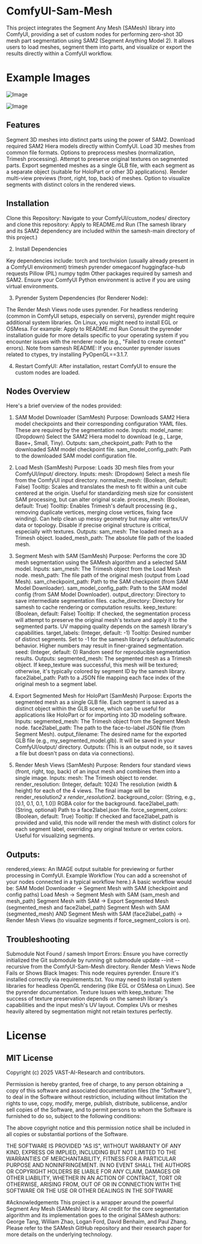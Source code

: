 # ComfyUI-Sam-Mesh

This project integrates the Segment Any Mesh (SAMesh) library into ComfyUI, providing a set of custom nodes for performing zero-shot 3D mesh part segmentation using SAM2 (Segment Anything Model 2). 
It allows users to load meshes, segment them into parts, and visualize or export the results directly within a ComfyUI workflow.

# Example Images
![Image](https://github.com/user-attachments/assets/5b7dcf1f-659e-4133-8b1a-71328a82d926)

![Image](https://github.com/user-attachments/assets/283fe77e-c0ef-4fcf-85f3-15f1c9b45054)

## Features

Segment 3D meshes into distinct parts using the power of SAM2.
Download required SAM2 Hiera models directly within ComfyUI.
Load 3D meshes from common file formats.
Options to preprocess meshes (normalization, Trimesh processing).
Attempt to preserve original textures on segmented parts.
Export segmented meshes as a single GLB file, with each segment as a separate object (suitable for HoloPart or other 3D applications).
Render multi-view previews (front, right, top, back) of meshes.
Option to visualize segments with distinct colors in the rendered views.

## Installation

Clone this Repository:
Navigate to your ComfyUI/custom_nodes/ directory and clone this repository:
Apply to README.md
Run
(The samesh library and its SAM2 dependency are included within the samesh-main directory of this project.)

2. Install Dependencies

Key dependencies include:
torch and torchvision (usually already present in a ComfyUI environment)
trimesh
pyrender
omegaconf
huggingface-hub
requests
Pillow (PIL)
numpy
tqdm
Other packages required by samesh and SAM2.
Ensure your ComfyUI Python environment is active if you are using virtual environments.

3. Pyrender System Dependencies (for Renderer Node):

The Render Mesh Views node uses pyrender. For headless rendering (common in ComfyUI setups, especially on servers), pyrender might require additional system libraries.
On Linux, you might need to install EGL or OSMesa. For example:
Apply to README.md
Run
Consult the pyrender installation guide for more details specific to your operating system if you encounter issues with the renderer node (e.g., "Failed to create context" errors).
Note from samesh README: If you encounter pyrender issues related to ctypes, try installing PyOpenGL==3.1.7.

4. Restart ComfyUI: After installation, restart ComfyUI to ensure the custom nodes are loaded.

## Nodes Overview

Here's a brief overview of the nodes provided:

1. SAM Model Downloader (SamMesh)
Purpose: Downloads SAM2 Hiera model checkpoints and their corresponding configuration YAML files. These are required by the segmentation node.
Inputs:
model_name: (Dropdown) Select the SAM2 Hiera model to download (e.g., Large, Base+, Small, Tiny).
Outputs:
sam_checkpoint_path: Path to the downloaded SAM model checkpoint file.
sam_model_config_path: Path to the downloaded SAM model configuration file.

2. Load Mesh (SamMesh)
Purpose: Loads 3D mesh files from your ComfyUI/input/ directory.
Inputs:
mesh: (Dropdown) Select a mesh file from the ComfyUI input directory.
normalize_mesh: (Boolean, default: False)
Tooltip: Scales and translates the mesh to fit within a unit cube centered at the origin. Useful for standardizing mesh size for consistent SAM processing, but can alter original scale.
process_mesh: (Boolean, default: True)
Tooltip: Enables Trimesh's default processing (e.g., removing duplicate vertices, merging close vertices, fixing face winding). Can help clean up messy geometry but may alter vertex/UV data or topology. Disable if precise original structure is critical, especially with textures.
Outputs:
sam_mesh: The loaded mesh as a Trimesh object.
loaded_mesh_path: The absolute file path of the loaded mesh.

3. Segment Mesh with SAM (SamMesh)
Purpose: Performs the core 3D mesh segmentation using the SAMesh algorithm and a selected SAM model.
Inputs:
sam_mesh: The Trimesh object from the Load Mesh node.
mesh_path: The file path of the original mesh (output from Load Mesh).
sam_checkpoint_path: Path to the SAM checkpoint (from SAM Model Downloader).
sam_model_config_path: Path to the SAM model config (from SAM Model Downloader).
output_directory: Directory to save intermediate segmentation files.
cache_directory: Directory for samesh to cache rendering or computation results.
keep_texture: (Boolean, default: False)
Tooltip: If checked, the segmentation process will attempt to preserve the original mesh's texture and apply it to the segmented parts. UV mapping quality depends on the samesh library's capabilities.
target_labels: (Integer, default: -1)
Tooltip: Desired number of distinct segments. Set to -1 for the samesh library's default/automatic behavior. Higher numbers may result in finer-grained segmentation.
seed: (Integer, default: 0) Random seed for reproducible segmentation results.
Outputs:
segmented_mesh: The segmented mesh as a Trimesh object. If keep_texture was successful, this mesh will be textured; otherwise, it's typically colored by segment ID by the samesh library.
face2label_path: Path to a JSON file mapping each face index of the original mesh to a segment label.

4. Export Segmented Mesh for HoloPart (SamMesh)
Purpose: Exports the segmented mesh as a single GLB file. Each segment is saved as a distinct object within the GLB scene, which can be useful for applications like HoloPart or for importing into 3D modeling software.
Inputs:
segmented_mesh: The Trimesh object from the Segment Mesh node.
face2label_path: The path to the face-to-label JSON file (from Segment Mesh).
output_filename: The desired name for the exported GLB file (e.g., my_segmented_model.glb). It will be saved in your ComfyUI/output/ directory.
Outputs: (This is an output node, so it saves a file but doesn't pass on data via connections).

5. Render Mesh Views (SamMesh)
Purpose: Renders four standard views (front, right, top, back) of an input mesh and combines them into a single image.
Inputs:
mesh: The Trimesh object to render.
render_resolution: (Integer, default: 1024) The resolution (width & height) for each of the 4 views. The final image will be render_resolution*2 x render_resolution*2.
background_color: (String, e.g., [0.1, 0.1, 0.1, 1.0]) RGBA color for the background.
face2label_path: (String, optional) Path to a face2label.json file.
force_segment_colors: (Boolean, default: True)
Tooltip: If checked and face2label_path is provided and valid, this node will render the mesh with distinct colors for each segment label, overriding any original texture or vertex colors. Useful for visualizing segments.

## Outputs:
rendered_views: An IMAGE output suitable for previewing or further processing in ComfyUI.
Example Workflow
(You can add a screenshot of your nodes connected in a typical workflow here.)
A basic workflow would be:
SAM Model Downloader -> Segment Mesh with SAM (checkpoint and config paths)
Load Mesh -> Segment Mesh with SAM (sam_mesh and mesh_path)
Segment Mesh with SAM -> Export Segmented Mesh (segmented_mesh and face2label_path)
Segment Mesh with SAM (segmented_mesh) AND Segment Mesh with SAM (face2label_path) -> Render Mesh Views (to visualize segments if force_segment_colors is on).

## Troubleshooting
Submodule Not Found / samesh Import Errors: Ensure you have correctly initialized the Git submodule by running git submodule update --init --recursive from the ComfyUI-Sam-Mesh directory.
Render Mesh Views Node Fails or Shows Black Images:
This node requires pyrender. Ensure it's installed correctly via requirements.txt.
You may need to install system libraries for headless OpenGL rendering (like EGL or OSMesa on Linux). See the pyrender documentation.
Texture Issues with keep_texture: The success of texture preservation depends on the samesh library's capabilities and the input mesh's UV layout. Complex UVs or meshes heavily altered by segmentation might not retain textures perfectly.

# License
## MIT License

 Copyright (c) 2025 VAST-AI-Research and contributors.

 Permission is hereby granted, free of charge, to any person obtaining a copy
of this software and associated documentation files (the "Software"), to deal
 in the Software without restriction, including without limitation the rights
 to use, copy, modify, merge, publish, distribute, sublicense, and/or sell
copies of the Software, and to permit persons to whom the Software is
furnished to do so, subject to the following conditions:

 The above copyright notice and this permission notice shall be included in all
 copies or substantial portions of the Software.

 THE SOFTWARE IS PROVIDED "AS IS", WITHOUT WARRANTY OF ANY KIND, EXPRESS OR
 IMPLIED, INCLUDING BUT NOT LIMITED TO THE WARRANTIES OF MERCHANTABILITY,
 FITNESS FOR A PARTICULAR PURPOSE AND NONINFRINGEMENT. IN NO EVENT SHALL THE
 AUTHORS OR COPYRIGHT HOLDERS BE LIABLE FOR ANY CLAIM, DAMAGES OR OTHER
 LIABILITY, WHETHER IN AN ACTION OF CONTRACT, TORT OR OTHERWISE, ARISING FROM,
 OUT OF OR IN CONNECTION WITH THE SOFTWARE OR THE USE OR OTHER DEALINGS IN THE
 SOFTWARE

#Acknowledgements
This project is a wrapper around the powerful Segment Any Mesh (SAMesh) library. All credit for the core segmentation algorithm and its implementation goes to the original SAMesh authors: George Tang, William Zhao, Logan Ford, David Benhaim, and Paul Zhang.
Please refer to the SAMesh GitHub repository and their research paper for more details on the underlying technology.
